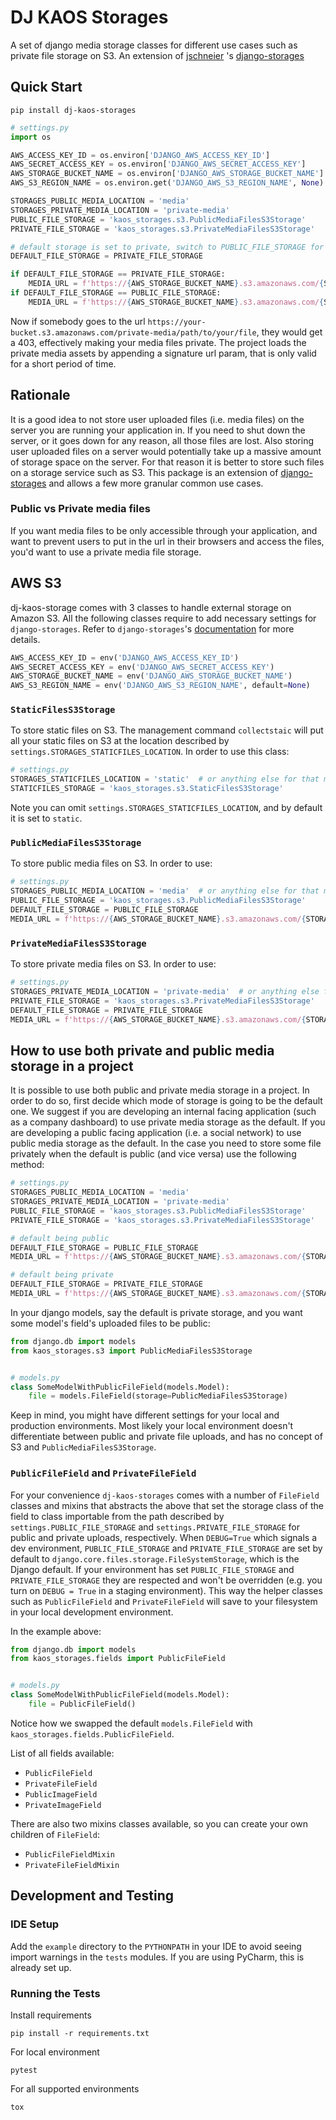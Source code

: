 # DJ KAOS Storages

A set of django media storage classes for different use cases such as private file storage on S3. An extension
of [jschneier](https://github.com/jschneier) 's
[django-storages](https://github.com/jschneier/django-storages)

## Quick Start

```shell
pip install dj-kaos-storages
```

```python
# settings.py
import os

AWS_ACCESS_KEY_ID = os.environ['DJANGO_AWS_ACCESS_KEY_ID']
AWS_SECRET_ACCESS_KEY = os.environ['DJANGO_AWS_SECRET_ACCESS_KEY']
AWS_STORAGE_BUCKET_NAME = os.environ['DJANGO_AWS_STORAGE_BUCKET_NAME']
AWS_S3_REGION_NAME = os.environ.get('DJANGO_AWS_S3_REGION_NAME', None)

STORAGES_PUBLIC_MEDIA_LOCATION = 'media'
STORAGES_PRIVATE_MEDIA_LOCATION = 'private-media'
PUBLIC_FILE_STORAGE = 'kaos_storages.s3.PublicMediaFilesS3Storage'
PRIVATE_FILE_STORAGE = 'kaos_storages.s3.PrivateMediaFilesS3Storage'

# default storage is set to private, switch to PUBLIC_FILE_STORAGE for public default storage
DEFAULT_FILE_STORAGE = PRIVATE_FILE_STORAGE

if DEFAULT_FILE_STORAGE == PRIVATE_FILE_STORAGE:
    MEDIA_URL = f'https://{AWS_STORAGE_BUCKET_NAME}.s3.amazonaws.com/{STORAGES_PRIVATE_MEDIA_LOCATION}/'
if DEFAULT_FILE_STORAGE == PUBLIC_FILE_STORAGE:
    MEDIA_URL = f'https://{AWS_STORAGE_BUCKET_NAME}.s3.amazonaws.com/{STORAGES_PUBLIC_MEDIA_LOCATION}/'
```

Now if somebody goes to the url `https://your-bucket.s3.amazonaws.com/private-media/path/to/your/file`, they would get a
403, effectively making your media files private. The project loads the private media assets by appending a signature
url param, that is only valid for a short period of time.

## Rationale

It is a good idea to not store user uploaded files (i.e. media files) on the server you are running your application in.
If you need to shut down the server, or it goes down for any reason, all those files are lost. Also storing user
uploaded files on a server would potentially take up a massive amount of storage space on the server. For that reason it
is better to store such files on a storage service such as S3. This package is an extension of
[django-storages](https://github.com/jschneier/django-storages) and allows a few more granular common use cases.

### Public vs Private media files

If you want media files to be only accessible through your application, and want to prevent users to put in the url in
their browsers and access the files, you'd want to use a private media file storage.

## AWS S3

dj-kaos-storage comes with 3 classes to handle external storage on Amazon S3. All the following classes require to add
necessary settings for `django-storages`. Refer to `django-storages`'s
[documentation](https://django-storages.readthedocs.io/en/latest/) for more details.

```python
AWS_ACCESS_KEY_ID = env('DJANGO_AWS_ACCESS_KEY_ID')
AWS_SECRET_ACCESS_KEY = env('DJANGO_AWS_SECRET_ACCESS_KEY')
AWS_STORAGE_BUCKET_NAME = env('DJANGO_AWS_STORAGE_BUCKET_NAME')
AWS_S3_REGION_NAME = env('DJANGO_AWS_S3_REGION_NAME', default=None)
```

### `StaticFilesS3Storage`

To store static files on S3. The management command `collectstaic` will put all your static files on S3 at the location
described by `settings.STORAGES_STATICFILES_LOCATION`. In order to use this class:

```python
# settings.py 
STORAGES_STATICFILES_LOCATION = 'static'  # or anything else for that matter
STATICFILES_STORAGE = 'kaos_storages.s3.StaticFilesS3Storage'
```

Note you can omit `settings.STORAGES_STATICFILES_LOCATION`, and by default it is set to `static`.

### `PublicMediaFilesS3Storage`

To store public media files on S3. In order to use:

```python
# settings.py 
STORAGES_PUBLIC_MEDIA_LOCATION = 'media'  # or anything else for that matter
PUBLIC_FILE_STORAGE = 'kaos_storages.s3.PublicMediaFilesS3Storage'
DEFAULT_FILE_STORAGE = PUBLIC_FILE_STORAGE
MEDIA_URL = f'https://{AWS_STORAGE_BUCKET_NAME}.s3.amazonaws.com/{STORAGES_PUBLIC_MEDIA_LOCATION}/'
```

### `PrivateMediaFilesS3Storage`

To store private media files on S3. In order to use:

```python
# settings.py 
STORAGES_PRIVATE_MEDIA_LOCATION = 'private-media'  # or anything else for that matter
PRIVATE_FILE_STORAGE = 'kaos_storages.s3.PrivateMediaFilesS3Storage'
DEFAULT_FILE_STORAGE = PRIVATE_FILE_STORAGE
MEDIA_URL = f'https://{AWS_STORAGE_BUCKET_NAME}.s3.amazonaws.com/{STORAGES_PRIVATE_MEDIA_LOCATION}/'
```

## How to use both private and public media storage in a project

It is possible to use both public and private media storage in a project. In order to do so, first decide which mode of
storage is going to be the default one. We suggest if you are developing an internal facing application (such as a
company dashboard) to use private media storage as the default. If you are developing a public facing application
(i.e. a social network) to use public media storage as the default. In the case you need to store some file privately
when the default is public (and vice versa) use the following method:

```python
# settings.py 
STORAGES_PUBLIC_MEDIA_LOCATION = 'media'
STORAGES_PRIVATE_MEDIA_LOCATION = 'private-media'
PUBLIC_FILE_STORAGE = 'kaos_storages.s3.PublicMediaFilesS3Storage'
PRIVATE_FILE_STORAGE = 'kaos_storages.s3.PrivateMediaFilesS3Storage'

# default being public 
DEFAULT_FILE_STORAGE = PUBLIC_FILE_STORAGE
MEDIA_URL = f'https://{AWS_STORAGE_BUCKET_NAME}.s3.amazonaws.com/{STORAGES_PUBLIC_MEDIA_LOCATION}/'

# default being private 
DEFAULT_FILE_STORAGE = PRIVATE_FILE_STORAGE
MEDIA_URL = f'https://{AWS_STORAGE_BUCKET_NAME}.s3.amazonaws.com/{STORAGES_PRIVATE_MEDIA_LOCATION}/'
```

In your django models, say the default is private storage, and you want some model's field's uploaded files to be
public:

```python
from django.db import models
from kaos_storages.s3 import PublicMediaFilesS3Storage


# models.py
class SomeModelWithPublicFileField(models.Model):
    file = models.FileField(storage=PublicMediaFilesS3Storage)
```

Keep in mind, you might have different settings for your local and production environments. Most likely your local
environment doesn't differentiate between public and private file uploads, and has no concept of S3 and
`PublicMediaFilesS3Storage`.

### `PublicFileField` and `PrivateFileField`

For your convenience `dj-kaos-storages` comes with a number of `FileField` classes and mixins that abstracts the above
that set the storage class of the field to class importable from the path described by `settings.PUBLIC_FILE_STORAGE`
and `settings.PRIVATE_FILE_STORAGE` for public and private uploads, respectively. When `DEBUG=True` which signals a dev
environment, `PUBLIC_FILE_STORAGE` and `PRIVATE_FILE_STORAGE` are set by default to
`django.core.files.storage.FileSystemStorage`, which is the Django default. If your environment has
set `PUBLIC_FILE_STORAGE` and `PRIVATE_FILE_STORAGE` they are respected and won't be overridden (e.g. you turn
on `DEBUG = True` in a staging environment). This way the helper classes such as `PublicFileField`
and `PrivateFileField` will save to your filesystem in your local development environment.

In the example above:

```python
from django.db import models
from kaos_storages.fields import PublicFileField


# models.py
class SomeModelWithPublicFileField(models.Model):
    file = PublicFileField()
```

Notice how we swapped the default `models.FileField` with `kaos_storages.fields.PublicFileField`.

List of all fields available:

- `PublicFileField`
- `PrivateFileField`
- `PublicImageField`
- `PrivateImageField`

There are also two mixins classes available, so you can create your own children of `FileField`:

- `PublicFileFieldMixin`
- `PrivateFileFieldMixin`

## Development and Testing

### IDE Setup

Add the `example` directory to the `PYTHONPATH` in your IDE to avoid seeing import warnings in the `tests` modules. If
you are using PyCharm, this is already set up.

### Running the Tests

Install requirements

```
pip install -r requirements.txt
```

For local environment

```
pytest
```

For all supported environments

```
tox
```
